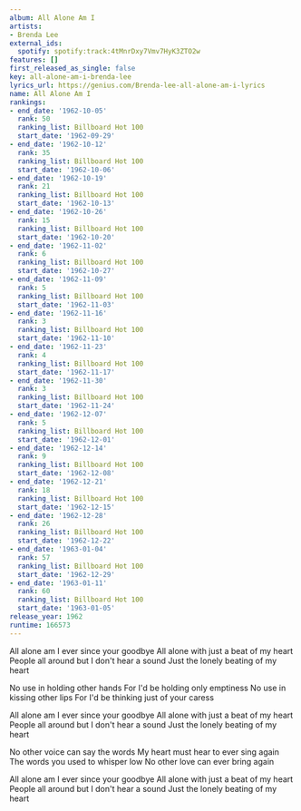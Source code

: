 ```yaml
---
album: All Alone Am I
artists:
- Brenda Lee
external_ids:
  spotify: spotify:track:4tMnrDxy7Vmv7HyK3ZTO2w
features: []
first_released_as_single: false
key: all-alone-am-i-brenda-lee
lyrics_url: https://genius.com/Brenda-lee-all-alone-am-i-lyrics
name: All Alone Am I
rankings:
- end_date: '1962-10-05'
  rank: 50
  ranking_list: Billboard Hot 100
  start_date: '1962-09-29'
- end_date: '1962-10-12'
  rank: 35
  ranking_list: Billboard Hot 100
  start_date: '1962-10-06'
- end_date: '1962-10-19'
  rank: 21
  ranking_list: Billboard Hot 100
  start_date: '1962-10-13'
- end_date: '1962-10-26'
  rank: 15
  ranking_list: Billboard Hot 100
  start_date: '1962-10-20'
- end_date: '1962-11-02'
  rank: 6
  ranking_list: Billboard Hot 100
  start_date: '1962-10-27'
- end_date: '1962-11-09'
  rank: 5
  ranking_list: Billboard Hot 100
  start_date: '1962-11-03'
- end_date: '1962-11-16'
  rank: 3
  ranking_list: Billboard Hot 100
  start_date: '1962-11-10'
- end_date: '1962-11-23'
  rank: 4
  ranking_list: Billboard Hot 100
  start_date: '1962-11-17'
- end_date: '1962-11-30'
  rank: 3
  ranking_list: Billboard Hot 100
  start_date: '1962-11-24'
- end_date: '1962-12-07'
  rank: 5
  ranking_list: Billboard Hot 100
  start_date: '1962-12-01'
- end_date: '1962-12-14'
  rank: 9
  ranking_list: Billboard Hot 100
  start_date: '1962-12-08'
- end_date: '1962-12-21'
  rank: 18
  ranking_list: Billboard Hot 100
  start_date: '1962-12-15'
- end_date: '1962-12-28'
  rank: 26
  ranking_list: Billboard Hot 100
  start_date: '1962-12-22'
- end_date: '1963-01-04'
  rank: 57
  ranking_list: Billboard Hot 100
  start_date: '1962-12-29'
- end_date: '1963-01-11'
  rank: 60
  ranking_list: Billboard Hot 100
  start_date: '1963-01-05'
release_year: 1962
runtime: 166573
---
```

All alone am I ever since your goodbye
All alone with just a beat of my heart
People all around but I don't hear a sound
Just the lonely beating of my heart

No use in holding other hands
For I'd be holding only emptiness
No use in kissing other lips
For I'd be thinking just of your caress

All alone am I ever since your goodbye
All alone with just a beat of my heart
People all around but I don't hear a sound
Just the lonely beating of my heart

No other voice can say the words
My heart must hear to ever sing again
The words you used to whisper low
No other love can ever bring again

All alone am I ever since your goodbye
All alone with just a beat of my heart
People all around but I don't hear a sound
Just the lonely beating of my heart
